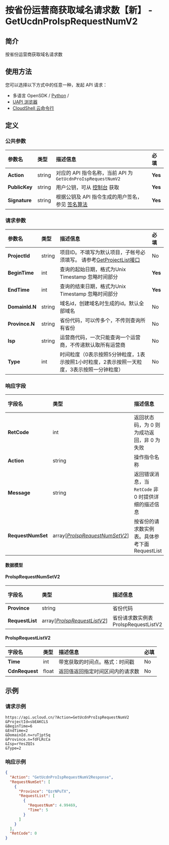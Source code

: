 # 按省份运营商获取域名请求数【新】 - GetUcdnProIspRequestNumV2

## 简介

按省份运营商获取域名请求数






## 使用方法

您可以选择以下方式中的任意一种，发起 API 请求：
- 多语言 OpenSDK / [Python](https://github.com/ucloud/ucloud-sdk-python3) /
- [UAPI 浏览器](https://console.ucloud.cn/uapi/detail?id=GetUcdnProIspRequestNumV2)
- [CloudShell 云命令行](https://shell.ucloud.cn/)


## 定义

### 公共参数

| 参数名 | 类型 | 描述信息 | 必填 |
|:---|:---|:---|:---|
| **Action**     | string  | 对应的 API 指令名称，当前 API 为 `GetUcdnProIspRequestNumV2`                        | **Yes** |
| **PublicKey**  | string  | 用户公钥，可从 [控制台](https://console.ucloud.cn/uapi/apikey) 获取                                             | **Yes** |
| **Signature**  | string  | 根据公钥及 API 指令生成的用户签名，参见 [签名算法](api/summary/signature.md)  | **Yes** |

### 请求参数

| 参数名 | 类型 | 描述信息 | 必填 |
|:---|:---|:---|:---|
| **ProjectId** | string | 项目ID。不填写为默认项目，子帐号必须填写。 请参考[GetProjectList接口](api/summary/get_project_list) |No|
| **BeginTime** | int | 查询的起始日期，格式为Unix Timestamp  忽略时间部分 |**Yes**|
| **EndTime** | int | 查询的结束日期，格式为Unix Timestamp  忽略时间部分 |**Yes**|
| **DomainId.N** | string | 域名id，创建域名时生成的id。默认全部域名 |No|
| **Province.N** | string | 省份代码，可以传多个，不传则查询所有省份 |No|
| **Isp** | string | 运营商代码，一次只能查询一个运营商，不传递默认取所有运营商 |No|
| **Type** | int | 时间粒度（0表示按照5分钟粒度，1表示按照1小时粒度，2表示按照一天粒度，3表示按照一分钟粒度） |No|

### 响应字段

| 字段名 | 类型 | 描述信息 | 必填 |
|:---|:---|:---|:---|
| **RetCode** | int | 返回状态码，为 0 则为成功返回，非 0 为失败 |**Yes**|
| **Action** | string | 操作指令名称 |**Yes**|
| **Message** | string | 返回错误消息，当 `RetCode` 非 0 时提供详细的描述信息 |No|
| **RequestNumSet** | array[[*ProIspRequestNumSetV2*](#ProIspRequestNumSetV2)] | 按省份的请求数实例表。具体参考下面RequestList |**Yes**|

#### 数据模型


#### ProIspRequestNumSetV2

| 字段名 | 类型 | 描述信息 | 必填 |
|:---|:---|:---|:---|
| **Province** | string | 省份代码 |**Yes**|
| **RequestList** | array[[*ProIspRequestListV2*](#ProIspRequestListV2)] | 省份请求数实例表 ProIspRequestListV2 |**Yes**|

#### ProIspRequestListV2

| 字段名 | 类型 | 描述信息 | 必填 |
|:---|:---|:---|:---|
| **Time** | int | 带宽获取的时间点。格式：时间戳 |No|
| **CdnRequest** | float | 返回值返回指定时间区间内的请求数 |No|

## 示例

### 请求示例
    
```
https://api.ucloud.cn/?Action=GetUcdnProIspRequestNumV2
&ProjectId=sbEAKCLS
&BeginTime=6
&EndTime=2
&DomainId.n=ruTjptSq
&Province.n=fdFLRcCa
&Isp=rYesZQIs
&Type=2
```

### 响应示例
    
```json
{
  "Action": "GetUcdnProIspRequestNumV2Response",
  "RequestNumSet": [
    {
      "Province": "QzrNPuTX",
      "RequestList": [
        {
          "RequestNum": 4.99469,
          "Time": 5
        }
      ]
    }
  ],
  "RetCode": 0
}
```





